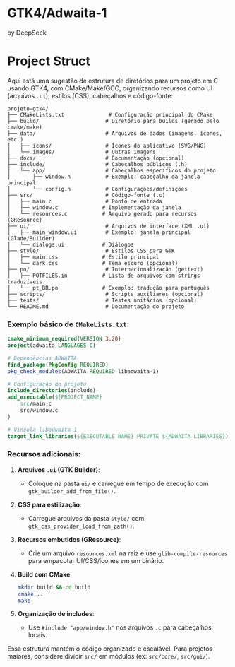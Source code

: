 # GTK4/Adwaita-1
by DeepSeek

# Project Struct

Aqui está uma sugestão de estrutura de diretórios para um projeto em C usando GTK4, com CMake/Make/GCC, organizando recursos como UI (arquivos `.ui`), estilos (CSS), cabeçalhos e código-fonte:

```
projeto-gtk4/
├── CMakeLists.txt              # Configuração principal do CMake
├── build/                     # Diretório para builds (gerado pelo cmake/make)
├── data/                      # Arquivos de dados (imagens, ícones, etc.)
│   ├── icons/                 # Ícones do aplicativo (SVG/PNG)
│   └── images/                # Outras imagens
├── docs/                      # Documentação (opcional)
├── include/                   # Cabeçalhos públicos (.h)
│   └── app/                   # Cabeçalhos específicos do projeto
│       ├── window.h           # Exemplo: cabeçalho da janela principal
│       └── config.h           # Configurações/definições
├── src/                       # Código-fonte (.c)
│   ├── main.c                 # Ponto de entrada
│   ├── window.c              # Implementação da janela
│   └── resources.c           # Arquivo gerado para recursos (GResource)
├── ui/                        # Arquivos de interface (XML .ui)
│   ├── main_window.ui         # Exemplo: janela principal (Glade/Builder)
│   └── dialogs.ui            # Diálogos
├── style/                     # Estilos CSS para GTK
│   ├── main.css              # Estilo principal
│   └── dark.css              # Tema escuro (opcional)
├── po/                        # Internacionalização (gettext)
│   ├── POTFILES.in           # Lista de arquivos com strings traduzíveis
│   └── pt_BR.po              # Exemplo: tradução para português
├── scripts/                   # Scripts auxiliares (opcional)
├── tests/                     # Testes unitários (opcional)
└── README.md                  # Documentação do projeto
```

### Exemplo básico de `CMakeLists.txt`:
```cmake
cmake_minimum_required(VERSION 3.20)
project(adwaita LANGUAGES C)

# Dependências ADWAITA
find_package(PkgConfig REQUIRED)
pkg_check_modules(ADWAITA REQUIRED libadwaita-1)

# Configuração do projeto
include_directories(include)
add_executable(${PROJECT_NAME}
    src/main.c
    src/window.c
)

# Vincula libadwaita-1
target_link_libraries(${EXECUTABLE_NAME} PRIVATE ${ADWAITA_LIBRARIES})

```

### Recursos adicionais:
1. **Arquivos `.ui` (GTK Builder)**:
   - Coloque na pasta `ui/` e carregue em tempo de execução com `gtk_builder_add_from_file()`.

2. **CSS para estilização**:
   - Carregue arquivos da pasta `style/` com `gtk_css_provider_load_from_path()`.

3. **Recursos embutidos (GResource)**:
   - Crie um arquivo `resources.xml` na raiz e use `glib-compile-resources` para empacotar UI/CSS/ícones em um binário.

4. **Build com CMake**:
   ```bash
   mkdir build && cd build
   cmake ..
   make
   ```

5. **Organização de includes**:
   - Use `#include "app/window.h"` nos arquivos `.c` para cabeçalhos locais.

Essa estrutura mantém o código organizado e escalável. Para projetos maiores, considere dividir `src/` em módulos (ex: `src/core/`, `src/gui/`).

